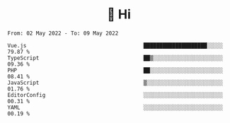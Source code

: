 <h1 align="center">👋 Hi</h1>
<!-- <h3 align="center">An enthusiastic frontend developer</h3> -->

<!--START_SECTION:waka-->

```text
From: 02 May 2022 - To: 09 May 2022

Vue.js                                     ████████████████████░░░░░   79.87 %
TypeScript                                 ██▒░░░░░░░░░░░░░░░░░░░░░░   09.36 %
PHP                                        ██░░░░░░░░░░░░░░░░░░░░░░░   08.41 %
JavaScript                                 ▒░░░░░░░░░░░░░░░░░░░░░░░░   01.76 %
EditorConfig                               ░░░░░░░░░░░░░░░░░░░░░░░░░   00.31 %
YAML                                       ░░░░░░░░░░░░░░░░░░░░░░░░░   00.19 %
```

<!--END_SECTION:waka-->
